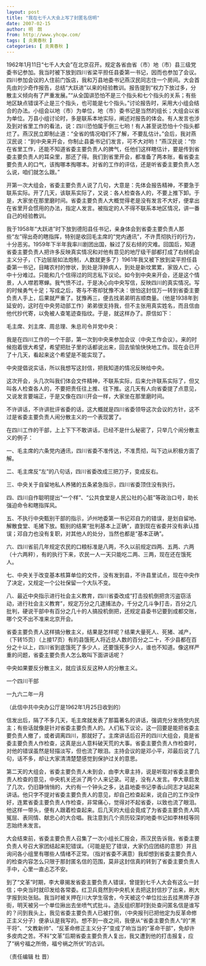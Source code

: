 ```yaml
---
layout: post
title: "我在七千人大会上写了封匿名信明"
date: 2007-02-15
author: 明　朗
from: http://www.yhcqw.com/
tags: [ 炎黄春秋 ]
categories: [ 炎黄春秋 ]
---
```





1962年1月11日“七千人大会”在北京召开。规定各省由省（市）地（市）县三级党委书记参加。我当时被下放到四川省梁平担任县委第一书记，因而也参加了会议。四川参加会议的人住前门饭店，我和万县地委书记燕汉民同志住一个房间。大会首先由刘少奇作报告，总结“大跃进”以来的经验教训。报告提到“权力下放过多，分散主义倾向有了严重发展。”“从全国讲恐怕不是三个指头和七个指头的关系；有些地区缺点错误不止是三个指头，也可能是七个指头。”讨论报告时，采用大小组会结合的办法。小组会以地（市）为单位，地（市）委书记是当然的组长；大组会以省为单位。万县小组讨论时，多是联系本地实际，阐述对报告的体会。有人发言也涉及到对省里工作的看法，说：四川恐怕属于倒三七哟！有人甚至说恐怕十个指头都烂了。燕汉民立即制止道：“全省的情况咱们不了解，不要乱估计。”会后，我对燕汉民说：“到中央来开会，你制止县委书记们发言，可不大对哟！”燕汉民说：“你在省里工作，还能不知道省委主要负责人的脾气，任他们这样瞎估计，要是传到省委主要负责人的耳朵里，那还了得。我们到省里开会，都准备了两本账，看省委主要负责人的口气，该掏哪本掏哪本。对省的工作的评估，还是听省委主要负责人怎么说，咱们就怎么跟。”


开第一次大组会，省委主要负责人说了几句，大意是：先体会报告精神，不要急于联系实际。开了几天，该联系实际了，又说：各人检查各人的，不要上推下卸。于是，大家坐在那里磨时间。省委主要负责人大概觉得老是没有发言不大好，便拿出在省里开会惯用的办法，指定人发言。被指定的人不得不联系本地区情况，讲一番自己的经验教训。


我于1958年“大跃进”时下放到德阳县任书记，亲身体会到省委主要负责人那些“左”得出奇的瞎指挥，特别是收回毛主席的“党内通讯”，不许贯彻执行的行为，十分恶劣。1959年下半年我率川剧团出国，躲过了反右倾的灾难。回国后，知道省委主要负责人把许多反映真实情况和对他有意见的地厅级干部都打成了右倾机会主义分子，（下边层层如法炮制，人数就更多了）1961年我又被下放到梁平担任县委第一书记，目睹农村的惨状，到处是浮肿病人，到处是新坟累累，家毁人亡，心中十分难过。只能和几个信得过的同志私下议论。如今到中央来开会，还是这个情景，人人噤若寒蝉。我气愤不过，于是决心向中央写信，反映四川的真实情况。写的时候勇气十足；写成之后，寄与不寄却犹豫不决：很怕这封信万一转到省委主要负责人手上，后果就严重了。犹豫再三，便去找弟弟明吉顺商量。（他是1938年到延安的，这时在中央劳动部工作）弟弟很支持我，但不主张用真实姓名，而且信由他代抄代寄，以免被人查笔迹查指纹。于是，就这样办了。原信如下：

毛主席、刘主席、周总理、朱总司令并党中央：


我是在四川工作的一个干部，第一次到中央来参加会议（中央工作会议）。来的时候抱着很大希望，希望把肚子里的话都说出来，回去愉愉快快地工作。现在会已开了十几天，看起来这个希望是不能实现了。

中央提倡说实话，所以我想写这封信，把我知道的情况反映给中央。


这次开会，头几次叫我们体会文件精神，不联系实际，后来允许联系实际了，但又叫各人检查各人的，不要把责任往上推、往下推。这几天有人向省委提了点意见，又说发言要端正，于是又像在四川开会一样，大家坐在那里磨时间。

不许讲话，不许讲批评省委的话，这大概就是四川省委领导这次会议的方针，这不过是省委主要负责人闹分散主义的一个表现罢了。

在四川工作的干部，上上下下不敢讲话，已经不是什么秘密了，只举几个闹分散主义的例子：

一、毛主席的六条党内通讯，四川省委不准传达，不准贯彻，叫下边从积极方面了解。

二、毛主席反“左”的八句话，四川省委改成三把刀子，变成反右。

三、中央关于自留地私人养猪的五条紧急指示，四川省委顶住没有执行。

四、四川自作聪明提出“一个样”、“公共食堂是人民公社的心脏”等政治口号，助长强迫命令和瞎指挥风。


五、不执行中央甄别干部的指示，泸州地委第一书记邓自力的错误，是划自留地、解散食堂、毛猪下放。甄别的结果“批判基本上正确”，直到现在省委并没有承认措误；邓自力也没有复职，对其他人的处分，当然也都是“基本正确”。

六、四川省前几年规定农民的口粮标准是八两，不久以前规定四两、五两、六两（十六两秤），有的执行下来，农民一人一天只能吃二两、三两，现在还在饿死人。

七、中央关于改变基本核算单位的文件，没有发到县，不许县里试点，现在中央作了决定，又规定一个公社保留一个大队不变。


八、最近中央指示进行社会主义教育，四川省委改成“打击投机倒把贪污盗窃活动，进行社会主义教育”，规定万分之几逮捕法办，千分之几斗争打击，百分之几批判，硬说干部中有百分之几十的人搞投机倒把，还规定县委书记要到成都交账，哪个交不出不准来北京开会。


省委主要负责人这样搞分散主义，结果是怎样呢？结果大量死人、死猪、减产，（下转15页）（上接17页）有的县饿死人将近总人数的百分之二十，不少县都在百分之十以上，四川省到底饿死了多少人，还要饿死多少人，谁也不知道。像这样严重的问题，省委主要负责人怎么敢叫下面讲话呢？

中央如果要反分散主义，就应该反反这种人的分散主义。

一个四川干部

一九六二年一月

（此信中共中央办公厅是1962年1月25日收到的）


信发出后，隔了不多几天，毛主席就发表了那篇著名的讲话，强调充分发扬党内民主；有些话就像是针对省委主要负责人的。人们私下议论，这一回要是能把省委主要负责人撤了，或者调离四川，那就好了。主席讲话后召开的四川大组会，竟是省委主要负责人作检查，这真是出人意料破天荒的大事。省委主要负责人作检查时，对他的错误虽然是轻描淡写，但也流了眼泪。主持会议的是邓小平，邓最后说了几句，话不多，却让大家清清楚楚感觉到保护过关的意思。


第二天的大组会，省委主要负责人未到会，由李大章主持，说是听取对省委主要负责人检查的意见，中央机关还派了两个人来记录。可是，没有人发言。李大章启发了几次，仍旧静悄悄的，大约有一个钟头之多，达县地委书记李香山同志才站起来讲话。他只字不提对省委主要负责人的意见，却自己检查起来，说自己的工作没作好，连累省委主要负责人作检查，非常痛心，觉得对不起省委，以致也流了眼泪。他这样一带头，便有人跟着检查起来。后几天的大组会竟成了为省委主要负责人鸣冤屈、表同情、献忠心的大合唱。我注意到几个资历较深的地委书记如李林枝等同志始终未发言。


大会结束前，省委主要负责人召集了一次小组长汇报会，燕汉民告诉我，省委主要负责人号召大家团结起来犯错误。（可能是犯了错误，大家仍应团结的意思）并且询问各小组里有哪些人情绪不正常。（指对省委不满意）我却想到省委主要负责人的检查内容怎么只限于那封匿名信的范围，莫非这封信真的转到了省委主要负责人手中，心里一直忐忑不安。


到了“文革”时期，李大章揭发省委主要负责人错误，曾提到七千人大会有这么一封信；中央当时就印发给各常委。红卫兵竟然到中央机关去把这封信抄了出来，刷大字报到处张贴。我当时被关押在川大学生宿舍，今天被这个单位拉出去挂黑牌子游街，明天被另一个单位揪出去坐喷气式批斗。造反组织那时到处查问匿名信是谁写的？问到我头上，我见省委主要负责人已被打倒，（中央报刊已把他定为反革命修正主义分子）便承认是我写的。想不到一夜之间，我便从“省委主要负责人”的“黑干将”、“文教新帅”、“反革命修正主义分子”变成了响当当的“革命干部”，免却许多皮肉之苦。不料“文革”后期省委主要负责人复出，我又遭到他的打击报复，应了“祸兮福之所倚，福兮祸之所伏”的古训。

（责任编辑 杜 晋）


